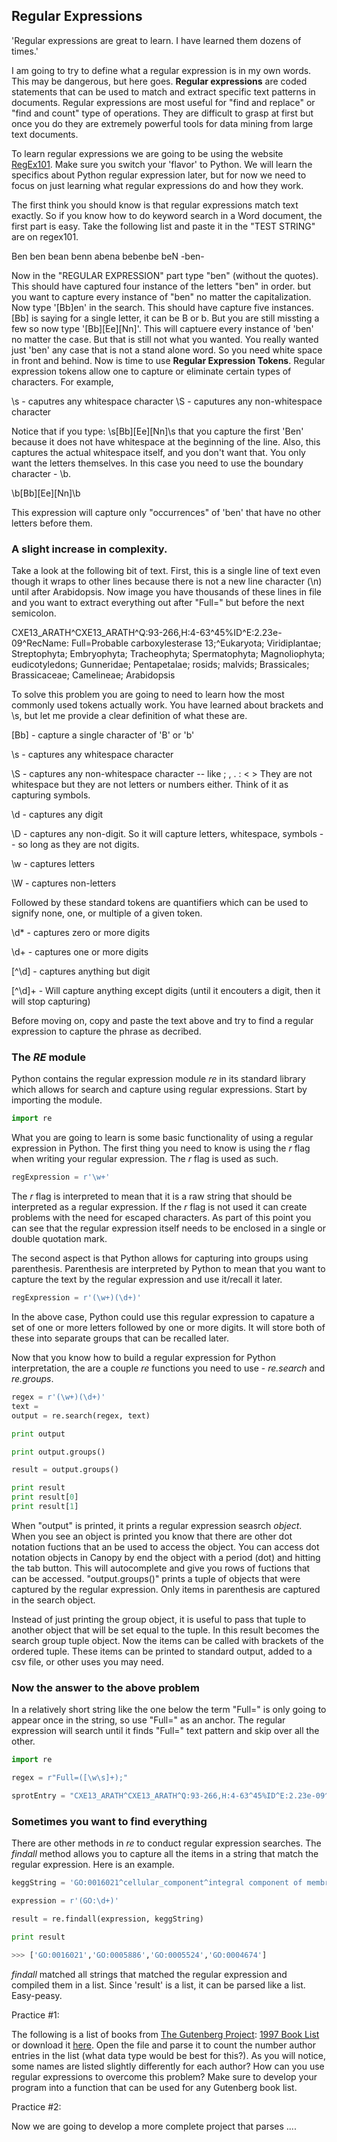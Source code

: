 
## Regular Expressions

'Regular expressions are great to learn.  I have learned them dozens of times.'

I am going to try to define what a regular expression is in my own words.  This may be dangerous, but here goes.  __Regular expressions__ are coded statements that can be used to match and extract specific text patterns in documents.  Regular expressions are most useful for "find and replace" or "find and count" type of operations.  They are difficult to grasp at first but once you do they are extremely powerful tools for data mining from large text documents.

To learn regular expressions we are going to be using the website [RegEx101](https://regex101.com/).  Make sure you switch your 'flavor' to Python.  We will learn the specifics about Python regular expression later, but for now we need to focus on just learning what regular expressions do and how they work.

The first think you should know is that regular expressions match text exactly.  So if you know how to do keyword search in a Word document, the first part is easy.  Take the following list and paste it in the "TEST STRING" are on regex101.  

Ben ben bean benn abena bebenbe beN -ben-

Now in the "REGULAR EXPRESSION" part type "ben" (without the quotes).  This should have captured four instance of the letters "ben" in order.  but you want to capture every instance of "ben" no matter the capitalization.  Now type '[Bb]en' in the search.  This should have capture five instances.  [Bb] is saying for a single letter, it can be B or b.  But you are still missting a few so now type '[Bb][Ee][Nn]'.  This will captuere every instance of 'ben' no matter the case.  But that is still not what you wanted.  You really wanted just 'ben' any case that is not a stand alone word.  So you need white space in front and behind. Now is time to use __Regular Expression Tokens__.  Regular expression tokens allow one to capture or eliminate certain types of characters.  For example, 

\s - caputres any whitespace character
\S - caputures any non-whitespace character

Notice that if you type: \s[Bb][Ee][Nn]\s that you capture the first 'Ben' because it does not have whitespace at the beginning of the line.  Also, this captures the actual whitespace itself, and you don't want that.  You only want the letters themselves.  In this case you need to use the boundary character - \b.

\b[Bb][Ee][Nn]\b

This expression will capture only "occurrences" of 'ben' that have no other letters before them. 

### A slight increase in complexity.  

Take a look at the following bit of text.  First, this is a single line of text even though it wraps to other lines because there is not a new line character (\n) until after Arabidopsis.  Now image you have thousands of these lines in file and you want to extract everything out after "Full=" but before the next semicolon.  

CXE13_ARATH^CXE13_ARATH^Q:93-266,H:4-63^45%ID^E:2.23e-09^RecName: Full=Probable carboxylesterase 13;^Eukaryota; Viridiplantae; Streptophyta; Embryophyta; Tracheophyta; Spermatophyta; Magnoliophyta; eudicotyledons; Gunneridae; Pentapetalae; rosids; malvids; Brassicales; Brassicaceae; Camelineae; Arabidopsis

To solve this problem you are going to need to learn how the most commonly used tokens actually work.  You have learned about brackets and \s, but let me provide a clear definition of what these are.

[Bb] - capture a single character of 'B' or 'b'

\s - captures any whitespace character

\S - captures any non-whitespace character -- like ; , . : < >  They are not whitespace but they are not letters or numbers either.  Think of it as capturing symbols.

\d - captures any digit

\D - captures any non-digit.  So it will capture letters, whitespace, symbols -- so long as they are not digits.

\w - captures letters

\W - captures non-letters

Followed by these standard tokens are quantifiers which can be used to signify none, one, or multiple of a given token.

\d* - captures zero or more digits

\d+ - captures one or more digits

[^\d] - captures anything but digit

[^\d]+ - Will capture anything except digits (until it encouters a digit, then it will stop capturing)

Before moving on, copy and paste the text above and try to find a regular expression to capture the phrase as decribed.

### The _RE_ module

Python contains the regular expression module _re_ in its standard library which allows for search and capture using regular expressions.  Start by importing the module.

```python
import re
```

What you are going to learn is some basic functionality of using a regular expression in Python.  The first thing you need to know is using the _r_ flag when writing your regular expression.  The _r_ flag is used as such.

```python
regExpression = r'\w+'
```
The _r_ flag is interpreted to mean that it is a raw string that should be interpreted as a regular expression.  If the _r_ flag is not used it can create problems with the need for escaped characters.  As part of this point you can see that the regular expression itself needs to be enclosed in a single or double quotation mark.

The second aspect is that Python allows for capturing into groups using parenthesis.  Parenthesis are interpreted by Python to mean that you want to capture the text by the regular expression and use it/recall it later.  

```python
regExpression = r'(\w+)(\d+)'

```
In the above case, Python could use this regular expression to capature a set of one or more letters followed by one or more digits.  It will store both of these into separate groups that can be recalled later.

Now that you know how to build a regular expression for Python interpretation, the are a couple _re_ functions you need to use - _re.search_ and _re.groups_.

```python
regex = r'(\w+)(\d+)'
text = 
output = re.search(regex, text)

print output

print output.groups()

result = output.groups()

print result
print result[0]
print result[1]
```
When "output" is printed, it prints a regular expression seasrch _object_.  When you see an object is printed you know that there are other dot notation fuctions that an be used to access the object.  You can access dot notation objects in Canopy by end the object with a period (dot) and hitting the tab button.  This will autocomplete and give you rows of fuctions that can be accessed. "output.groups()" prints a tuple of objects that were captured by the regular expression.  Only items in parenthesis are captured in the search object.  

Instead of just printing the group object, it is useful to pass that tuple to another object that will be set equal to the tuple.  In this result becomes the search group tuple object.  Now the items can be called with brackets of the ordered tuple.  These items can be printed to standard output, added to a csv file, or other uses you may need.

### Now the answer to the above problem

In a relatively short string like the one below the term "Full=" is only going to appear once in the string, so use "Full=" as an anchor.  The regular expression will search until it finds "Full=" text pattern and skip over all the other.  

```python
import re

regex = r"Full=([\w\s]+);"

sprotEntry = "CXE13_ARATH^CXE13_ARATH^Q:93-266,H:4-63^45%ID^E:2.23e-09^RecName: Full=Probable carboxylesterase 13;^Eukaryota; Viridiplantae; Streptophyta; Embryophyta; Tracheophyta; Spermatophyta; Magnoliophyta; eudicotyledons; Gunneridae; Pentapetalae; rosids; malvids; Brassicales; Brassicaceae; Camelineae; Arabidopsis"
```

### Sometimes you want to find everything

There are other methods in _re_ to conduct regular expression searches.  The _findall_ method allows you to capture all the items in a string that match the regular expression.  Here is an example.

```python
keggString = 'GO:0016021^cellular_component^integral component of membrane`GO:0005886^cellular_component^plasma membrane`GO:0005524^molecular_function^ATP binding`GO:0004674^molecular_function^protein serine/threonine kinase activity'

expression = r'(GO:\d+)'

result = re.findall(expression, keggString)

print result

>>> ['GO:0016021','GO:0005886','GO:0005524','GO:0004674']

```

_findall_ matched all strings that matched the regular expression and compiled them in a list.  Since 'result' is a list, it can be parsed like a list.  Easy-peasy.

Practice #1:

The following is a list of books from [The Gutenberg Project](): [1997 Book List](https://www.gutenberg.org/dirs/GUTINDEX.1997.iso-8859-1.txt) or download it [here](https://github.com/mcelrjo/AgInformatics/blob/master/otherFiles/GUTINDEX.1997.iso-8859-1.txt).  Open the file and parse it to count the number author entries in the list (what data type would be best for this?).  As you will notice, some names are listed slightly differently for each author?  How can you use regular expressions to overcome this problem?  Make sure to develop your program into a function that can be used for any Gutenberg book list.

Practice #2:  

Now we are going to develop a more complete project that parses ....